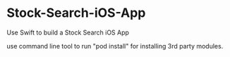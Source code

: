 # Stock-Search-iOS-App
Use Swift to build a Stock Search iOS App

use command line tool to run "pod install" for installing 3rd party modules.
